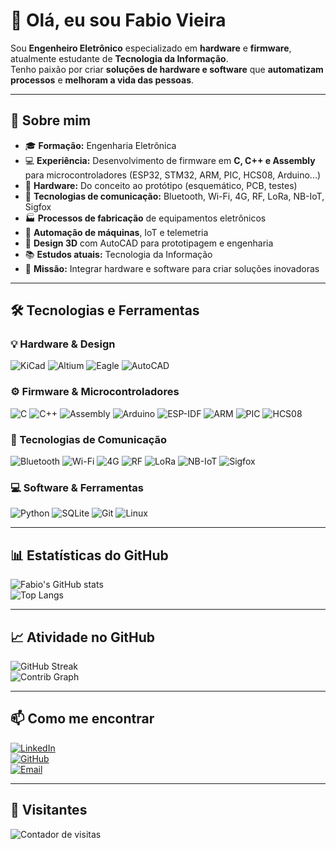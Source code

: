 # 👋 Olá, eu sou Fabio Vieira  

Sou **Engenheiro Eletrônico** especializado em **hardware** e **firmware**, atualmente estudante de **Tecnologia da Informação**.  
Tenho paixão por criar **soluções de hardware e software** que **automatizam processos** e **melhoram a vida das pessoas**.  

---

## 🚀 Sobre mim  
- 🎓 **Formação:** Engenharia Eletrônica  
- 💻 **Experiência:** Desenvolvimento de firmware em **C, C++ e Assembly** para microcontroladores (ESP32, STM32, ARM, PIC, HCS08, Arduino...)  
- 🔌 **Hardware:** Do conceito ao protótipo (esquemático, PCB, testes)  
- 📡 **Tecnologias de comunicação:** Bluetooth, Wi-Fi, 4G, RF, LoRa, NB-IoT, Sigfox  
- 🏭 **Processos de fabricação** de equipamentos eletrônicos  
- 🤖 **Automação de máquinas**, IoT e telemetria  
- 📐 **Design 3D** com AutoCAD para prototipagem e engenharia  
- 📚 **Estudos atuais:** Tecnologia da Informação  
- 🌱 **Missão:** Integrar hardware e software para criar soluções inovadoras  

---

## 🛠️ Tecnologias e Ferramentas  

### 💡 Hardware & Design  
![KiCad](https://img.shields.io/badge/KiCad-314CB0?style=for-the-badge&logo=kicad&logoColor=white)
![Altium](https://img.shields.io/badge/Altium%20Designer-A5915F?style=for-the-badge&logo=altiumdesigner&logoColor=white)
![Eagle](https://img.shields.io/badge/Autodesk%20Eagle-C92B27?style=for-the-badge&logo=autodesk&logoColor=white)
![AutoCAD](https://img.shields.io/badge/AutoCAD-E51050?style=for-the-badge&logo=autodesk&logoColor=white)

### ⚙️ Firmware & Microcontroladores  
![C](https://img.shields.io/badge/C-00599C?style=for-the-badge&logo=c&logoColor=white)
![C++](https://img.shields.io/badge/C++-00599C?style=for-the-badge&logo=cplusplus&logoColor=white)
![Assembly](https://img.shields.io/badge/Assembly-6E4C13?style=for-the-badge&logoColor=white)
![Arduino](https://img.shields.io/badge/Arduino-00979D?style=for-the-badge&logo=arduino&logoColor=white)
![ESP-IDF](https://img.shields.io/badge/ESP--IDF-E7352C?style=for-the-badge&logo=espressif&logoColor=white)
![ARM](https://img.shields.io/badge/ARM%20MCU-0091BD?style=for-the-badge&logo=arm&logoColor=white)
![PIC](https://img.shields.io/badge/PIC%20MCU-CC0000?style=for-the-badge&logo=microchip&logoColor=white)
![HCS08](https://img.shields.io/badge/HCS08-0F4C81?style=for-the-badge&logoColor=white)

### 📡 Tecnologias de Comunicação  
![Bluetooth](https://img.shields.io/badge/Bluetooth-0082FC?style=for-the-badge&logo=bluetooth&logoColor=white)
![Wi-Fi](https://img.shields.io/badge/Wi--Fi-000000?style=for-the-badge&logo=wifi&logoColor=white)
![4G](https://img.shields.io/badge/4G-EF2D5E?style=for-the-badge&logo=lte&logoColor=white)
![RF](https://img.shields.io/badge/RF-FF9800?style=for-the-badge)
![LoRa](https://img.shields.io/badge/LoRa-00BFFF?style=for-the-badge&logo=lorawan&logoColor=white)
![NB-IoT](https://img.shields.io/badge/NB--IoT-FF6F00?style=for-the-badge)
![Sigfox](https://img.shields.io/badge/Sigfox-2E006C?style=for-the-badge&logo=sigfox&logoColor=white)

### 💻 Software & Ferramentas  
![Python](https://img.shields.io/badge/Python-3776AB?style=for-the-badge&logo=python&logoColor=white)
![SQLite](https://img.shields.io/badge/SQLite-07405E?style=for-the-badge&logo=sqlite&logoColor=white)
![Git](https://img.shields.io/badge/Git-F05033?style=for-the-badge&logo=git&logoColor=white)
![Linux](https://img.shields.io/badge/Linux-FCC624?style=for-the-badge&logo=linux&logoColor=black)

---

## 📊 Estatísticas do GitHub  

![Fabio's GitHub stats](https://github-readme-stats.vercel.app/api?username=efabiovieira&show_icons=true&theme=tokyonight)  
![Top Langs](https://github-readme-stats.vercel.app/api/top-langs/?username=efabiovieira&layout=compact&theme=tokyonight)  

---

## 📈 Atividade no GitHub  

![GitHub Streak](https://streak-stats.demolab.com?user=efabiovieira&theme=tokyonight&hide_border=true)  
![Contrib Graph](https://github-readme-activity-graph.vercel.app/graph?username=efabiovieira&theme=tokyo-night)  

---

## 📫 Como me encontrar  
[![LinkedIn](https://img.shields.io/badge/LinkedIn-0A66C2?style=for-the-badge&logo=linkedin&logoColor=white)](https://www.linkedin.com/in/efabiovieira)  
[![GitHub](https://img.shields.io/badge/GitHub-171515?style=for-the-badge&logo=github&logoColor=white)](https://github.com/efabiovieira)  
[![Email](https://img.shields.io/badge/Email-D14836?style=for-the-badge&logo=gmail&logoColor=white)](mailto:efabiovieira@gmail.com)  

---

## 👀 Visitantes  
![Contador de visitas](https://komarev.com/ghpvc/?username=efabiovieira&label=Visualizações%20do%20perfil&color=0e75b6&style=for-the-badge)
